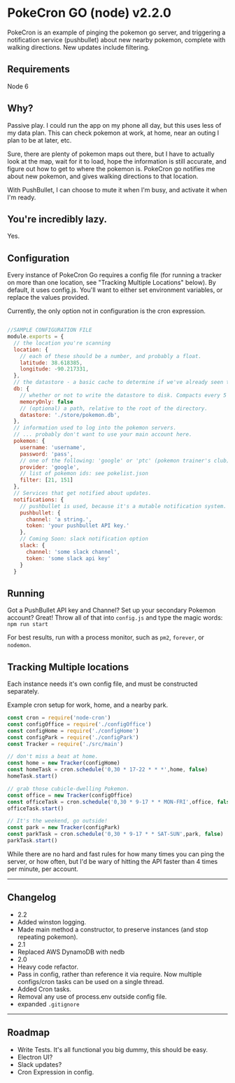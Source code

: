 # PokeCron GO (node) v2.2.0

PokeCron is an example of pinging the pokemon go server, and triggering a notification service (pushbullet) about new nearby pokemon, complete with walking directions. New updates include filtering.

## Requirements
Node 6

## Why?
Passive play. I could run the app on my phone all day, but this uses less of my data plan. This can check pokemon at work, at home, near an outing I plan to be at later, etc.

Sure, there are plenty of pokemon maps out there, but I have to actually look at the map, wait for it to load, hope the information is still accurate, and figure out how to get to where the pokemon is. PokeCron go notifies me about new pokemon, and gives walking directions to that location.

With PushBullet, I can choose to mute it when I'm busy, and activate it when I'm ready.

## You're incredibly lazy.
Yes.

## Configuration
Every instance of PokeCron Go requires a config file (for running a tracker on more than one location, see "Tracking Multiple Locations" below). By default, it uses config.js. You'll want to either set environment variables, or replace the values provided.

Currently, the only option not in configuration is the cron expression.

```javascript

//SAMPLE CONFIGURATION FILE
module.exports = {
  // the location you're scanning
  location: {
    // each of these should be a number, and probably a float.
    latitude: 38.618385,
    longitude: -90.217331,
  },
  // the datastore - a basic cache to determine if we've already seen the Pokemon received.
  db: {
    // whether or not to write the datastore to disk. Compacts every 5 minutes.
    memoryOnly: false
    // (optional) a path, relative to the root of the directory.
    datastore: './store/pokemon.db',
  },
  // information used to log into the pokemon servers.
  // ... probably don't want to use your main account here.
  pokemon: {
    username: 'username',
    password: 'pass',
    // one of the following: 'google' or 'ptc' (pokemon trainer's club)
    provider: 'google',
    // list of pokemon ids: see pokelist.json
    filter: [21, 151]
  },
  // Services that get notified about updates.
  notifications: {
    // pushbullet is used, because it's a mutable notification system.
    pushbullet: {
      channel: 'a string.',
      token: 'your pushbullet API key.'
    },
    // Coming Soon: slack notification option
    slack: {
      channel: 'some slack channel',
      token: 'some slack api key'
    }
  }
  ```

## Running
Got a PushBullet API key and Channel? Set up your secondary Pokemon account? Great! Throw all of that into `config.js` and type the magic words:
`npm run start`

For best results, run with a process monitor, such as `pm2`, `forever`, or `nodemon`.

## Tracking Multiple locations
Each instance needs it's own config file, and must be constructed separately.

Example cron setup for work, home, and a nearby park.
```javascript
const cron = require('node-cron')
const configOffice = require('./configOffice')
const configHome = require('./configHome')
const configPark = require('./configPark')
const Tracker = require('./src/main')

// don't miss a beat at home.
const home = new Tracker(configHome)
const homeTask = cron.schedule('0,30 * 17-22 * * *',home, false)
homeTask.start()

// grab those cubicle-dwelling Pokemon.
const office = new Tracker(configOffice)
const officeTask = cron.schedule('0,30 * 9-17 * * MON-FRI',office, false)
officeTask.start()

// It's the weekend, go outside!
const park = new Tracker(configPark)
const parkTask = cron.schedule('0,30 * 9-17 * * SAT-SUN',park, false)
parkTask.start()
```

While there are no hard and fast rules for how many times you can ping the server, or how often, but I'd be wary of hitting the API faster than 4 times per minute, per account.

---

## Changelog
 - 2.2
  - Added winston logging.
  - Made main method a constructor, to preserve instances (and stop repeating pokemon).
 - 2.1
  - Replaced AWS DynamoDB with nedb
 - 2.0
  - Heavy code refactor.
  - Pass in config, rather than reference it via require. Now multiple configs/cron tasks can be used on a single thread.
  - Added Cron tasks.
  - Removal any use of process.env outside config file.
  - expanded `.gitignore`

---

## Roadmap
 - Write Tests. It's all functional you big dummy, this should be easy.
 - Electron UI?
 - Slack updates?
 - Cron Expression in config.

